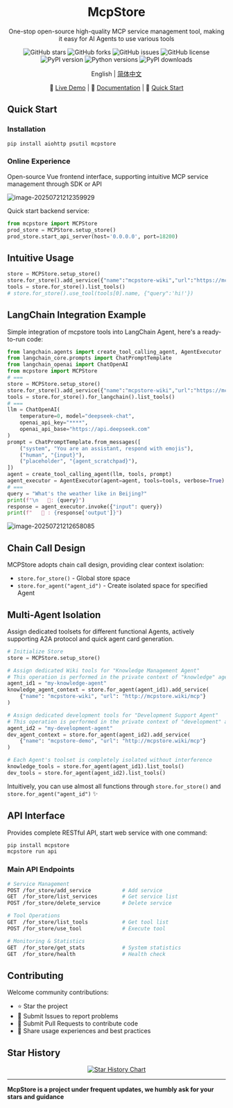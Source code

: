 <div align="center">


# McpStore

One-stop open-source high-quality MCP service management tool, making it easy for AI Agents to use various tools

![GitHub stars](https://img.shields.io/github/stars/whillhill/mcpstore) ![GitHub forks](https://img.shields.io/github/forks/whillhill/mcpstore) ![GitHub issues](https://img.shields.io/github/issues/whillhill/mcpstore) ![GitHub license](https://img.shields.io/github/license/whillhill/mcpstore) ![PyPI version](https://img.shields.io/pypi/v/mcpstore) ![Python versions](https://img.shields.io/pypi/pyversions/mcpstore) ![PyPI downloads](https://img.shields.io/pypi/dm/mcpstore?label=downloads)

English | [简体中文](README_zh.md)

🚀 [Live Demo](https://mcpstore.wiki/web_demo/dashboard) | 📖 [Documentation](https://doc.mcpstore.wiki/) | 🎯 [Quick Start](#quick-start)

</div>

## Quick Start

### Installation
```bash
pip install aiohttp psutil mcpstore
```

### Online Experience

Open-source Vue frontend interface, supporting intuitive MCP service management through SDK or API

![image-20250721212359929](http://www.text2mcp.com/img/image-20250721212359929.png)

Quick start backend service:

```python
from mcpstore import MCPStore
prod_store = MCPStore.setup_store()
prod_store.start_api_server(host='0.0.0.0', port=18200)
```

## Intuitive Usage

```python
store = MCPStore.setup_store()
store.for_store().add_service({"name":"mcpstore-wiki","url":"https://mcpstore.wiki/mcp"})
tools = store.for_store().list_tools()
# store.for_store().use_tool(tools[0].name, {"query":'hi!'})
```

## LangChain Integration Example

Simple integration of mcpstore tools into LangChain Agent, here's a ready-to-run code:

```python
from langchain.agents import create_tool_calling_agent, AgentExecutor
from langchain_core.prompts import ChatPromptTemplate
from langchain_openai import ChatOpenAI
from mcpstore import MCPStore
# ===
store = MCPStore.setup_store()
store.for_store().add_service({"name":"mcpstore-wiki","url":"https://mcpstore.wiki/mcp"})
tools = store.for_store().for_langchain().list_tools()
# ===
llm = ChatOpenAI(
    temperature=0, model="deepseek-chat",
    openai_api_key="****",
    openai_api_base="https://api.deepseek.com"
)
prompt = ChatPromptTemplate.from_messages([
    ("system", "You are an assistant, respond with emojis"),
    ("human", "{input}"),
    ("placeholder", "{agent_scratchpad}"),
])
agent = create_tool_calling_agent(llm, tools, prompt)
agent_executor = AgentExecutor(agent=agent, tools=tools, verbose=True)
# ===
query = "What's the weather like in Beijing?"
print(f"\n   🤔: {query}")
response = agent_executor.invoke({"input": query})
print(f"   🤖 : {response['output']}")
```

![image-20250721212658085](http://www.text2mcp.com/img/image-20250721212658085.png)

## Chain Call Design

MCPStore adopts chain call design, providing clear context isolation:

- `store.for_store()` - Global store space
- `store.for_agent("agent_id")` - Create isolated space for specified Agent

## Multi-Agent Isolation

Assign dedicated toolsets for different functional Agents, actively supporting A2A protocol and quick agent card generation.

```python
# Initialize Store
store = MCPStore.setup_store()

# Assign dedicated Wiki tools for "Knowledge Management Agent"
# This operation is performed in the private context of "knowledge" agent
agent_id1 = "my-knowledge-agent"
knowledge_agent_context = store.for_agent(agent_id1).add_service(
    {"name": "mcpstore-wiki", "url": "http://mcpstore.wiki/mcp"}
)

# Assign dedicated development tools for "Development Support Agent"
# This operation is performed in the private context of "development" agent
agent_id2 = "my-development-agent"
dev_agent_context = store.for_agent(agent_id2).add_service(
    {"name": "mcpstore-demo", "url": "http://mcpstore.wiki/mcp"}
)

# Each Agent's toolset is completely isolated without interference
knowledge_tools = store.for_agent(agent_id1).list_tools()
dev_tools = store.for_agent(agent_id2).list_tools()
```

Intuitively, you can use almost all functions through `store.for_store()` and `store.for_agent("agent_id")` ✨


## API Interface

Provides complete RESTful API, start web service with one command:

```bash
pip install mcpstore
mcpstore run api
```

### Main API Endpoints

```bash
# Service Management
POST /for_store/add_service          # Add service
GET  /for_store/list_services        # Get service list
POST /for_store/delete_service       # Delete service

# Tool Operations
GET  /for_store/list_tools           # Get tool list
POST /for_store/use_tool             # Execute tool

# Monitoring & Statistics
GET  /for_store/get_stats            # System statistics
GET  /for_store/health               # Health check
```

## Contributing

Welcome community contributions:

- ⭐ Star the project
- 🐛 Submit Issues to report problems
- 🔧 Submit Pull Requests to contribute code
- 💬 Share usage experiences and best practices

## Star History

<div align="center">

[![Star History Chart](https://api.star-history.com/svg?repos=whillhill/mcpstore&type=Date)](https://star-history.com/#whillhill/mcpstore&Date)

</div>

---

**McpStore is a project under frequent updates, we humbly ask for your stars and guidance**
